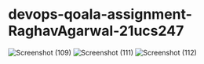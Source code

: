 # devops-qoala-assignment-RaghavAgarwal-21ucs247

![Screenshot (109)](https://github.com/user-attachments/assets/03d78282-7c2d-45e0-86c2-4c4ccdb506cc)
![Screenshot (111)](https://github.com/user-attachments/assets/b9cbb956-0c2f-491b-88f6-58bc1fb81ef3)
![Screenshot (112)](https://github.com/user-attachments/assets/0c6cfccb-11b3-47e3-9b29-fa4220ed85ce)
